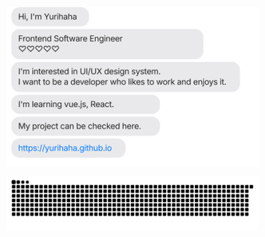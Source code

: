 
![](https://github.com/yurihaha/yurihaha/blob/main/chat.svg)

![](https://github.com/yurihaha/yurihaha/blob/output/github-contribution-grid-snake.svg)

